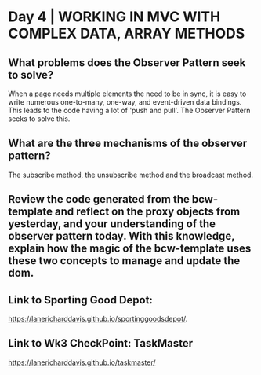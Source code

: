 # Day 4 | WORKING IN MVC WITH COMPLEX DATA, ARRAY METHODS

## What problems does the Observer Pattern seek to solve?
When a page needs multiple elements the need to be in sync, it is easy to write numerous one-to-many, one-way, and event-driven data bindings. This leads to the code having a lot of 'push and pull'.  The Observer Pattern seeks to solve this.
## What are the three mechanisms of the observer pattern?
The subscribe method, the unsubscribe method and the broadcast method.

## Review the code generated from the bcw-template and reflect on the proxy objects from yesterday, and your understanding of the observer pattern today. With this knowledge, explain how the magic of the bcw-template uses these two concepts to manage and update the dom.


## Link to Sporting Good Depot:
 https://lanericharddavis.github.io/sportinggoodsdepot/.

 ## Link to Wk3 CheckPoint: TaskMaster
https://lanericharddavis.github.io/taskmaster/
